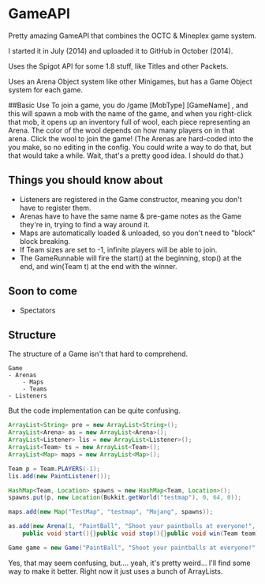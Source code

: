 GameAPI
=======

Pretty amazing GameAPI that combines the OCTC &amp; Mineplex game system.

I started it in July (2014) and uploaded it to GitHub in October (2014).

Uses the Spigot API for some 1.8 stuff, like Titles and other Packets.

Uses an Arena Object system like other Minigames, but has a Game Object system for each game. 

##Basic Use
To join a game, you do /game [MobType] [GameName] , and this will spawn a mob with the name of the game, and when you right-click that mob, it opens up an inventory full of wool, each piece representing an Arena. The color of the wool depends on how many players on in that arena. Click the wool to join the game! (The Arenas are hard-coded into the you make, so no editing in the config. You could write a way to do that, but that would take a while. Wait, that's a pretty good idea. I should do that.)

Things you should know about
----------------------------
- Listeners are registered in the Game constructor, meaning you don't have to register them.
- Arenas have to have the same name & pre-game notes as the Game they're in, trying to find a way around it.
- Maps are automatically loaded & unloaded, so you don't need to "block" block breaking.
- If Team sizes are set to -1, infinite players will be able to join.
- The GameRunnable will fire the start() at the beginning, stop() at the end, and win(Team t) at the end with the winner.

Soon to come
------------
- Spectators

Structure
---------
The structure of a Game isn't that hard to comprehend.
```
Game
- Arenas
    - Maps
    - Teams
- Listeners
```

But the code implementation can be quite confusing.
```java
ArrayList<String> pre = new ArrayList<String>();
ArrayList<Arena> as = new ArrayList<Arena>();
ArrayList<Listener> lis = new ArrayList<Listener>();
ArrayList<Team> ts = new ArrayList<Team>();
ArrayList<Map> maps = new ArrayList<Map>();

Team p = Team.PLAYERS(-1);
lis.add(new PaintListener());

HashMap<Team, Location> spawns = new HashMap<Team, Location>();
spawns.put(p, new Location(Bukkit.getWorld("testmap"), 0, 64, 0));

maps.add(new Map("TestMap", "testmap", "Mojang", spawns));

as.add(new Arena(1, "PaintBall", "Shoot your paintballs at everyone!", pre, ts, maps, new GameRunnable(){
	public void start(){}public void stop(){}public void win(Team team){}}));

Game game = new Game("PaintBall", "Shoot your paintballs at everyone!", pre, as, lis);

```
Yes, that may seem confusing, but.... yeah, it's pretty weird... I'll find some way to make it better. Right now it just uses a bunch of ArrayLists.
